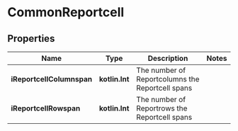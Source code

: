 
# CommonReportcell

## Properties
| Name | Type | Description | Notes |
| ------------ | ------------- | ------------- | ------------- |
| **iReportcellColumnspan** | **kotlin.Int** | The number of Reportcolumns the Reportcell spans |  |
| **iReportcellRowspan** | **kotlin.Int** | The number of Reportrows the Reportcell spans |  |



